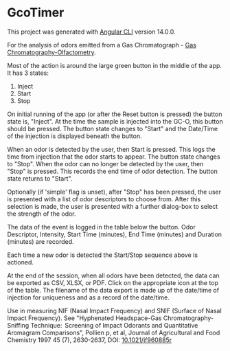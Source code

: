 # GcoTimer

This project was generated with [Angular CLI](https://github.com/angular/angular-cli) version 14.0.0.

For the analysis of odors emitted from a Gas Chromatograph - [Gas Chromatography-Olfactometry](https://en.wikipedia.org/wiki/Gas_chromatography-olfactometry).

Most of the action is around the large green button in the middle of the app.  It has 3 states:
1. Inject
2. Start
3. Stop

On initial running of the app (or after the Reset button is pressed) the button state is, "Inject".
At the time the sample is injected into the GC-O, this button should be pressed. The button state changes to "Start" and the Date/Time of the injection is displayed beneath the button.

When an odor is detected by the user, then Start is pressed.  This logs the time from injection that the odor starts to appear.  The button state changes to "Stop".
When the odor can no longer be detected by the user, then "Stop" is pressed.  This records the end time of odor detection.  The button state returns to "Start".

Optionally (if 'simple' flag is unset), after "Stop" has been pressed, the user is presented with a list of odor descriptors to choose from. After this selection is made, the user is presented with a further dialog-box to select the strength of the odor.

The data of the event is logged in the table below the button.  Odor Descriptor, Intensity, Start Time (minutes), End Time (minutes) and Duration (minutes) are recorded.

Each time a new odor is detected the Start/Stop sequence above is actioned.

At the end of the session, when all odors have been detected, the data can be exported as CSV, XLSX, or PDF. Click on the appropriate icon at the top of the table.
The filename of the data export is made up of the date/time of injection for uniqueness and as a record of the date/time.

Use in measuring NIF (Nasal Impact Frequency) and SNIF (Surface of Nasal Impact Frequency). See "Hyphenated Headspace-Gas Chromatography-Sniffing Technique:  Screening of Impact Odorants and Quantitative Aromagram Comparisons", Pollien p, et al, Journal of Agricultural and Food Chemistry 1997 45 (7), 2630-2637, DOI: [10.1021/jf960885r](https://sci-hub.st/10.1021/jf960885r)

